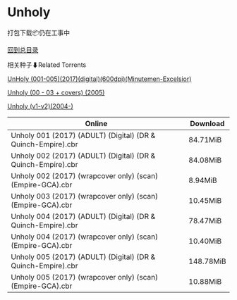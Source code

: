 # Unholy

打包下载📦仍在工事中

[回到总目录](/Catalogs.md)







相关种子⬇Related Torrents

[UnHoly (001-005)(2017)(digital)(600dpi)(Minutemen-Excelsior)](https://github.com/alicewish/markdown/blob/master/torrent/UnHoly--001-005--2017--digital--600dpi--Minutemen-Excelsior.md)

[Unholy (00 - 03 + covers) (2005)](https://github.com/alicewish/markdown/blob/master/torrent/Unholy--00---03---covers---2005.md)

[Unholy (v1-v2)(2004-)](https://github.com/alicewish/markdown/blob/master/torrent/Unholy--v1-v2--2004.md)

Online | Download
--- | ---
Unholy 001 (2017) (ADULT) (Digital) (DR & Quinch-Empire).cbr | 84.71MiB
Unholy 002 (2017) (ADULT) (Digital) (DR & Quinch-Empire).cbr | 84.08MiB
Unholy 002 (2017) (wrapcover only) (scan) (Empire-GCA).cbr | 8.94MiB
Unholy 003 (2017) (wrapcover only) (scan) (Empire-GCA).cbr | 10.45MiB
Unholy 004 (2017) (ADULT) (Digital) (DR & Quinch-Empire).cbr | 78.47MiB
Unholy 004 (2017) (wrapcover only) (scan) (Empire-GCA).cbr | 10.40MiB
Unholy 005 (2017) (ADULT) (Digital) (DR & Quinch-Empire).cbr | 148.78MiB
Unholy 005 (2017) (wrapcover only) (scan) (Empire-GCA).cbr | 10.88MiB